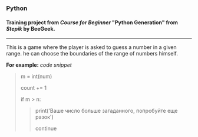 ### Python

#### Training project from *Course for Beginner* "Python Generation" from *Stepik* by BeeGeek.

___

This is a game where the player is asked to guess a number in a given range. he can choose the boundaries of the range of numbers himself.

__For example:__
_code snippet_



> m = int(num)
> 
> count += 1
> 
> if m > n:
> 
>> print('Ваше число больше загаданного, попробуйте еще разок')
>> 
>> continue

